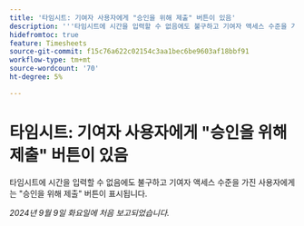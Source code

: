 ```yaml
---
title: '타임시트: 기여자 사용자에게 "승인을 위해 제출" 버튼이 있음'
description: '''타임시트에 시간을 입력할 수 없음에도 불구하고 기여자 액세스 수준을 가진 사용자에게는 클릭할 수 있는 ''승인을 위해 제출'' 버튼이 있습니다.'''
hidefromtoc: true
feature: Timesheets
source-git-commit: f15c76a622c02154c3aa1bec6be9603af18bbf91
workflow-type: tm+mt
source-wordcount: '70'
ht-degree: 5%

---
```


# 타임시트: 기여자 사용자에게 &quot;승인을 위해 제출&quot; 버튼이 있음

타임시트에 시간을 입력할 수 없음에도 불구하고 기여자 액세스 수준을 가진 사용자에게는 &quot;승인을 위해 제출&quot; 버튼이 표시됩니다.

_2024년 9월 9일 화요일에 처음 보고되었습니다._
